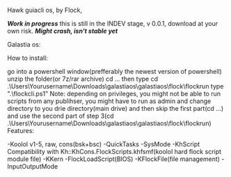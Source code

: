 Hawk guiacli os, by Flock, 

***Work in progress***
this is still in the INDEV stage, v 0.0.1, download at your own risk.
***Might crash, isn't stable yet***

Galastia os:

How to install:

go into a powershell window(prefferably the newest version of powershell)
unzip the folder(or 7z/rar archive)
cd ... then type cd .\Users\Yourusername\Downloads\galastiaos\galastiaos\flock\flockrun
type ".\flockcli.ps1" Note: depending on privileges, you might not be able to run scripts from any publihser, you might have to run as admin and change directory to you drie directory(main drive) and then skip the first part(cd ...) and use the second part of step 3(cd .\Users\Yourusername\Downloads\galastiaos\galastiaos\flock\flockrun)
Features:

-Koolol v1-5, raw, cons(bsk+bsc) -QuickTasks -SysMode -KhScript Compatibility with Kh::KhCons.FlockScripts.khfsmf(koolol hard flock script module file) -KKern -FlockLoadScript(BIOS) -KFlockFile(file management) -InputOutputMode
